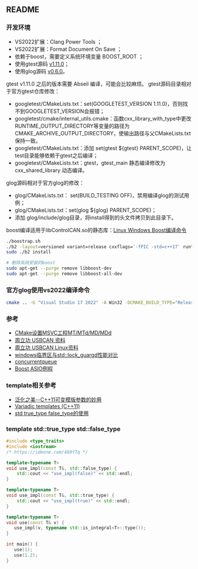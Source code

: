 ## README

### 开发环境
- VS2022扩展：Clang Power Tools ；
- VS2022扩展：Format Document On Save ；
- 依赖于boost，需要定义系统环境变量 BOOST_ROOT ；
- 使用gtest源码 [v1.11.0](https://github.com/google/googletest/releases/tag/release-1.11.0)；
- 使用glog源码 [v0.6.0](https://github.com/google/glog/releases/tag/v0.6.0)。

gtest v1.11.0 之后的版本需要 Abseil 编译，可能会比较麻烦。
gtest源码目录相对于官方gtest仓库修改：
- googletest/CMakeLists.txt：set(GOOGLETEST_VERSION 1.11.0)，否则找不到GOOGLETEST_VERSION会报错；
- googletest/cmake/internal_utils.cmake：函数cxx_library_with_type中更改RUNTIME_OUTPUT_DIRECTORY等变量的路径为CMAKE_ARCHIVE_OUTPUT_DIRECTORY，使输出路径与父CMakeLists.txt保持一致。
- googletest/CMakeLists.txt：添加 set(gtest ${gtest} PARENT_SCOPE)，让test目录能够依赖于gtest之后编译；
- googletest/CMakeLists.txt：gtest，gtest_main 静态编译修改为 cxx_shared_library 动态编译。

glog源码相对于官方glog的修改：
- glog/CMakeLists.txt： set(BUILD_TESTING OFF)，禁用编译glog的测试用例；
- glog/CMakeLists.txt：set(glog ${glog} PARENT_SCOPE)；
- 添加 glog/include/glog目录，将install得到的头文件拷贝到此目录下。

boost编译适用于libControlCAN.so的静态库：[Linux Windows Boost编译命令](https://www.cnblogs.com/vaughnhuang/p/15848139.html)
```bash
./boostrap.sh
./b2 -layout=versioned variant=release cxxflags='-fPIC -std=c++17' runtime-link=static link=static threading=multi
sudo ./b2 install
```
```bash
# 删除系统安装的boost
sudo apt-get --purge remove libboost-dev
sudo apt-get --purge remove libboost-all-dev
```

### 官方glog使用vs2022编译命令
```bash
cmake .. -G "Visual Studio 17 2022" -A Win32 -DCMAKE_BUILD_TYPE="Release" -DBUILD_SHARED_LIBS="ON" -DCMAKE_INSTALL_BINDIR="bin" -DCMAKE_INSTALL_SBINDIR="bin" -DCMAKE_INSTALL_LIBEXECDIR="bin" -DCMAKE_INSTALL_LIBDIR="lib" -DCMAKE_INSTALL_INCLUDEDIR="include" -DCMAKE_INSTALL_DATAROOTDIR="share" -DCMAKE_EXPORT_NO_PACKAGE_REGISTRY="ON" -DWITH_THREADS="True" -DWITH_SYMBOLIZE="True" -DWITH_UNWIND="True" -DBUILD_TESTING="False"
```

### 参考
- [CMake设置MSVC工程MT/MTd/MD/MDd](https://blog.csdn.net/Copperxcx/article/details/123084367)
- [周立功 USBCAN 资料](https://www.zlg.cn/can/down/down/id/22.html)
- [周立功 USBCAN Linux资料](https://www.zlg.cn/Index/Search/search?key=linux)
- [windows临界区与std::lock_guargd性能对比](https://gitee.com/vaughnHuang/cs_lock_perf_test)
- [concurrentqueue](https://github.com/cameron314/concurrentqueue)
- [Boost ASIO例程](https://www.boost.org/doc/libs/1_79_0/doc/html/boost_asio/examples/cpp11_examples.html)

### template相关参考
- [泛化之美--C++11可变模版参数的妙用](https://www.cnblogs.com/qicosmos/p/4325949.html)
- [Variadic templates (C++11)](https://www.ibm.com/docs/en/zos/2.3.0?topic=only-variadic-templates-c11)
- [std true_type false_type的使用](https://stackoverflow.com/questions/20368187/when-would-i-use-stdintegral-constant-over-constexpr)

### template std::true_type std::false_type
```C++
#include <type_traits>
#include <iostream>
/* https://ideone.com/469YTq */

template<typename T>
void use_impl(const T&, std::false_type) {
	std::cout << "use_impl(false)" << std::endl;
}

template<typename T>
void use_impl(const T&, std::true_type) {
	std::cout << "use_impl(true)" << std::endl;
}

template<typename T>
void use(const T& v) {
   use_impl(v, typename std::is_integral<T>::type());
}

int main() {
   use(1);
   use(1.2);
}

```